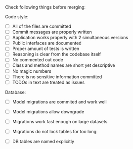 Check following things before merging:

Code style:
- [ ] All of the files are committed
- [ ] Commit messages are properly written
- [ ] Application works properly with 2 simultaneous versions
- [ ] Public interfaces are documented
- [ ] Proper amount of tests is written
- [ ] Reasoning is clear from the codebase itself
- [ ] No commented out code
- [ ] Class and method names are short yet descriptive
- [ ] No magic numbers
- [ ] There is no sensitive information committed
- [ ] TODOs in text are treated as issues

Database:
- [ ] Model migrations are commited and work well
- [ ] Model migrations allow downgrade
- [ ] Migrations work fast enough on large datasets
- [ ] Migrations do not lock tables for too long
- [ ] DB tables are named explicitly

